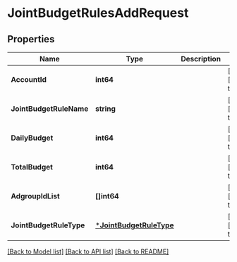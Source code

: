 # JointBudgetRulesAddRequest

## Properties
Name | Type | Description | Notes
------------ | ------------- | ------------- | -------------
**AccountId** | **int64** |  | [optional] [default to null]
**JointBudgetRuleName** | **string** |  | [optional] [default to null]
**DailyBudget** | **int64** |  | [optional] [default to null]
**TotalBudget** | **int64** |  | [optional] [default to null]
**AdgroupIdList** | **[]int64** |  | [optional] [default to null]
**JointBudgetRuleType** | [***JointBudgetRuleType**](JointBudgetRuleType.md) |  | [optional] [default to null]

[[Back to Model list]](../README.md#documentation-for-models) [[Back to API list]](../README.md#documentation-for-api-endpoints) [[Back to README]](../README.md)


